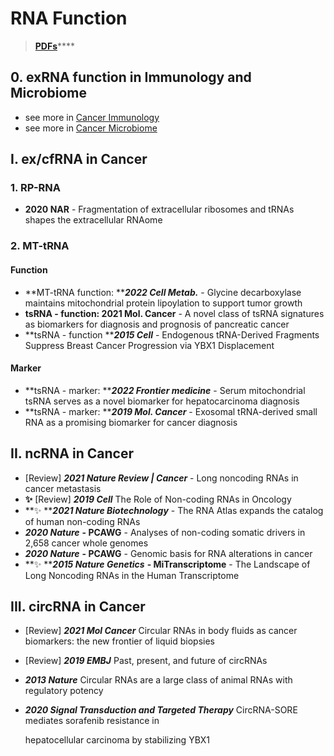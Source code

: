 # RNA Function

> [**PDFs**](https://cloud.tsinghua.edu.cn/d/07d2b19d6b284ebea5ea/?p=%2F1.%20Precision%20Medicine\&mode=list)****

## 0. exRNA function in Immunology and Microbiome

* see more in [Cancer Immunology](cancer-immunology.md#1-exrna-function-in-immunology)
* see more in [Cancer Microbiome](cancer-microbiome.md#i-exrna-function-in-host-and-microbe)

## I. ex/cfRNA in Cancer

### 1. RP-RNA

* **2020 NAR** - Fragmentation of extracellular ribosomes and tRNAs shapes the extracellular RNAome

### 2. MT-tRNA

#### Function

* **MT-tRNA function: **_**2022 Cell Metab.**_ - Glycine decarboxylase maintains mitochondrial protein lipoylation to support tumor growth
* **tsRNA - function: 2021 Mol. Cancer** - A novel class of tsRNA signatures as biomarkers for diagnosis and prognosis of pancreatic cancer
* **tsRNA - function **_**2015 Cell**_ - Endogenous tRNA-Derived Fragments Suppress Breast Cancer Progression via YBX1 Displacement

#### Marker

* **tsRNA - marker: **_**2022 Frontier medicine**_ - Serum mitochondrial tsRNA serves as a novel biomarker for hepatocarcinoma diagnosis
* **tsRNA - marker: **_**2019 Mol. Cancer**_ - Exosomal tRNA-derived small RNA as a promising biomarker for cancer diagnosis



## II. ncRNA in Cancer

* \[Review] _**2021 Nature Review | Cancer**_ - Long noncoding RNAs in cancer metastasis
* **✨** \[Review] _**2019 Cell**_ The Role of Non-coding RNAs in Oncology
* **✨ **_**2021 Nature Biotechnology**_ - The RNA Atlas expands the catalog of human non-coding RNAs
* _**2020 Nature**_ **- PCAWG** - Analyses of non-coding somatic drivers in 2,658 cancer whole genomes
* _**2020 Nature**_ **- PCAWG** - Genomic basis for RNA alterations in cancer
* **✨ **_**2015 Nature Genetics**_ **- MiTranscriptome** - The Landscape of Long Noncoding RNAs in the Human Transcriptome

## III. circRNA in Cancer

* \[Review] _**2021 Mol Cancer**_ Circular RNAs in body fluids as cancer biomarkers: the new frontier of liquid biopsies
* \[Review] _**2019 EMBJ**_ Past, present, and future of circRNAs
* _**2013 Nature**_ Circular RNAs are a large class of animal RNAs with regulatory potency
*   _**2020 Signal Transduction and Targeted Therapy**_ CircRNA-SORE mediates sorafenib resistance in

    hepatocellular carcinoma by stabilizing YBX1



